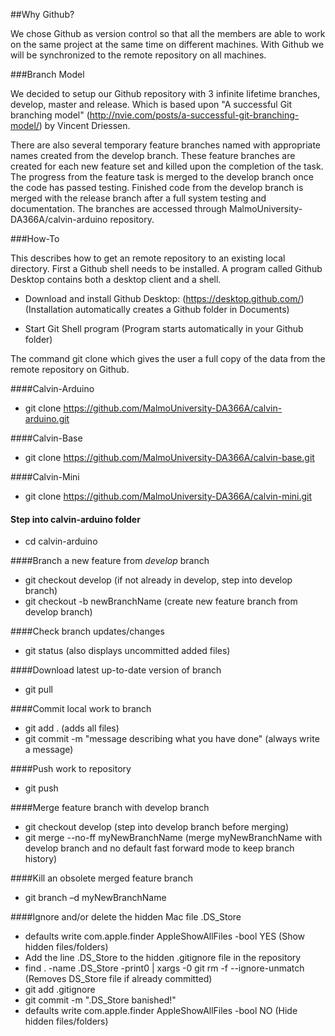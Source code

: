 ##Why Github?

We chose Github as version control so that all the members are able to work on the same project at the same time on different machines. With Github we will be synchronized to the remote repository on all machines.

###Branch Model

We decided to setup our Github repository with 3 infinite lifetime branches, develop, master and release. Which is based upon "A successful Git branching model" (<http://nvie.com/posts/a-successful-git-branching-model/>) by Vincent Driessen.

There are also several temporary feature branches named with appropriate names created from the develop branch. These feature branches are created for each new feature set and killed upon the completion of the task. The progress from the feature task is merged to the develop branch once the code has passed testing. Finished code from the develop branch is merged with the release branch after a full system testing and documentation. The branches are accessed through MalmoUniversity-DA366A/calvin-arduino repository.

###How-To

This describes how to get an remote repository to an existing local directory. First a Github shell needs to be installed. A program called Github Desktop contains both a desktop client and a shell.

* Download and install Github Desktop: (https://desktop.github.com/) (Installation automatically creates a Github folder in Documents)

* Start Git Shell program (Program starts automatically in your Github folder)

The command git clone which gives the user a full copy of the data from the remote repository on Github.

####Calvin-Arduino
* git clone https://github.com/MalmoUniversity-DA366A/calvin-arduino.git

####Calvin-Base
* git clone https://github.com/MalmoUniversity-DA366A/calvin-base.git

####Calvin-Mini
* git clone https://github.com/MalmoUniversity-DA366A/calvin-mini.git

#### Step into calvin-arduino folder
* cd calvin-arduino

####Branch a new feature from _develop_ branch
* git checkout develop (if not already in develop, step into develop branch)
* git checkout -b newBranchName (create new feature branch from develop branch)

####Check branch updates/changes
* git status (also displays uncommitted added files)

####Download latest up-to-date version of branch
* git pull

####Commit local work to branch
* git add . (adds all files)
* git commit -m "message describing what you have done" (always write a message)

####Push work to repository
* git push

####Merge feature branch with develop branch
* git checkout develop (step into develop branch before merging)
* git merge --no-ff myNewBranchName (merge myNewBranchName with develop branch and no default fast forward mode to keep branch history)

####Kill an obsolete merged feature branch
* git branch –d myNewBranchName

####Ignore and/or delete the hidden Mac file .DS_Store
* defaults write com.apple.finder AppleShowAllFiles -bool YES (Show hidden files/folders)
* Add the line .DS_Store to the hidden .gitignore file in the repository
* find . -name .DS_Store -print0 | xargs -0 git rm -f --ignore-unmatch (Removes DS_Store file if already committed)
* git add .gitignore 
* git commit -m ".DS_Store banished!"
* defaults write com.apple.finder AppleShowAllFiles -bool NO (Hide hidden files/folders)
